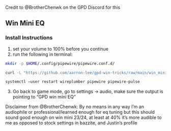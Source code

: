 Credit to @BrotherChenwk on the GPD Discord for this

## Win Mini EQ

### Install Instructions

1. set your volume to 100% before you continue
2. run the following in terminal:

```bash
mkdir -p $HOME/.config/pipewire/pipewire.conf.d/

curl -L "https://github.com/aarron-lee/gpd-win-tricks/raw/main/win_mini_equalizer/sink-eq10.conf" -o $HOME/.config/pipewire/pipewire.conf.d/sink-eq10.conf

systemctl —user restart wireplumber pipewire pipewire-pulse
```

3. Go back to game mode, go to settings -> audio, make sure the output is pointing to “GPD win mini EQ”

Disclaimer from @BrotherChenwk: By no means in any way I’m an audiophile or professional/learned enough for eq tuning but this should sound good enough on win mini 23/24, at least at 40% it’s more audible to me as opposed to stock settings in bazzite, and Justin’s profile
